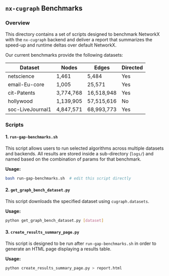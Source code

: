 ## `nx-cugraph` Benchmarks

### Overview

This directory contains a set of scripts designed to benchmark NetworkX with the `nx-cugraph` backend and deliver a report that summarizes the speed-up and runtime deltas over default NetworkX.

Our current benchmarks provide the following datasets:

| Dataset     | Nodes | Edges | Directed |
| --------    | ------- | ------- | ------- |
| netscience  | 1,461    | 5,484 | Yes |
| email-Eu-core  | 1,005    | 25,571 | Yes |
| cit-Patents  | 3,774,768    | 16,518,948 | Yes |
| hollywood  | 1,139,905    | 57,515,616 | No |
| soc-LiveJournal1  | 4,847,571    | 68,993,773 | Yes |



### Scripts

#### 1. `run-gap-benchmarks.sh`
This script allows users to run selected algorithms across multiple datasets and backends. All results are stored inside a sub-directory (`logs/`) and named based on the combination of params for that benchmark.

**Usage:** 
  ```bash
  bash run-gap-benchmarks.sh  # edit this script directly
  ```

#### 2. `get_graph_bench_dataset.py`
This script downloads the specified dataset using `cugraph.datasets`.

**Usage:** 
  ```bash
  python get_graph_bench_dataset.py [dataset]
  ```

#### 3. `create_results_summary_page.py`
This script is designed to be run after `run-gap-benchmarks.sh` in order to generate an HTML page displaying a results table.

**Usage:** 
  ```bash
  python create_results_summary_page.py > report.html
  ```

